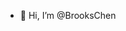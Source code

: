 - 👋 Hi, I’m @BrooksChen

<!---
BrooksChen/BrooksChen is a ✨ special ✨ repository because its `README.md` (this file) appears on your GitHub profile.
You can click the Preview link to take a look at your changes.
--->

